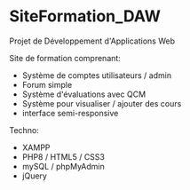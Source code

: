 # SiteFormation_DAW
Projet de Développement d'Applications Web

Site de formation comprenant:
* Système de comptes utilisateurs / admin
* Forum simple
* Système d'évaluations avec QCM
* Système pour visualiser / ajouter des cours
* interface semi-responsive

Techno:
* XAMPP
* PHP8 / HTML5 / CSS3
* mySQL / phpMyAdmin
* jQuery
